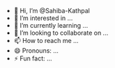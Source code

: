 - 👋 Hi, I’m @Sahiba-Kathpal
- 👀 I’m interested in ...
- 🌱 I’m currently learning ...
- 💞️ I’m looking to collaborate on ...
- 📫 How to reach me ...
- 😄 Pronouns: ...
- ⚡ Fun fact: ...

<!---
Sahiba-Kathpal/Sahiba-Kathpal is a ✨ special ✨ repository because its `README.md` (this file) appears on your GitHub profile.
You can click the Preview link to take a look at your changes.
--->
